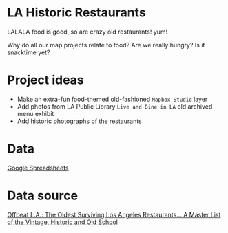 LA Historic Restaurants
========================

LALALA food is good, so are crazy old restaurants! yum!

Why do all our map projects relate to food? Are we really hungry? Is it snacktime yet?

# Project ideas
- Make an extra-fun food-themed old-fashioned `Mapbox Studio` layer
- Add photos from LA Public Library `Live and Dine in LA` old archived menu exhibit
- Add historic photographs of the restaurants

# Data
[Google Spreadsheets](https://docs.google.com/spreadsheets/d/1i_v1oWQO8YJaF6YmtBde9mR0uK2OBTXH2bU56i6nxQA/edit#gid=778088403)

# Data source
[Offbeat L.A.: The Oldest Surviving Los Angeles Restaurants… A Master List of the Vintage, Historic and Old School](http://thelosangelesbeat.com/2015/05/offbeat-l-a-the-oldest-surviving-los-angeles-restaurants-a-master-list-of-the-vintage-historic-and-old-school/)

